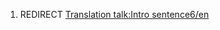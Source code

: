 1.  REDIRECT [Translation talk:Intro
    sentence6/en](Translation_talk:Intro_sentence6/en "wikilink")